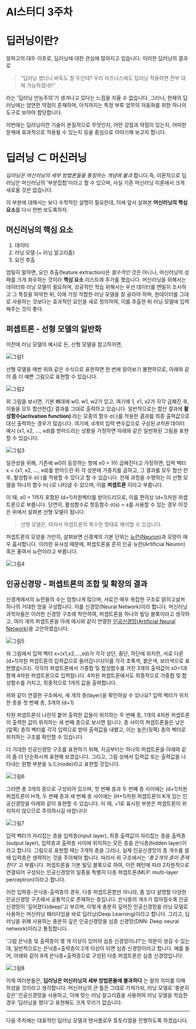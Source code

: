 # AI스터디 3주차 

# 딥러닝이란?

알파고의 대두 이후로, 딥러닝에 대한 관심에 많아지고 있습니다. 
이러한 딥러닝의 결과로 

> "딥러닝 썼더니 바둑도 잘 두던데? 우리 비즈니스에도 딥러닝 적용하면 전부 대체 가능하겠네!!"

라는 '딥러닝 만능주의'가 생겨나고 있다는 느낌을 지울 수 없습니다. 그러나, 현재의 딥러닝에는 엄연한 약점이 존재하며, 아직까지는 특정 부류 업무의 자동화를 위한 하나의 도구로 보아야 합당합니다.

이번에는 딥러닝이란 기술이 본질적으로 무엇인지, 어떤 강점과 약점이 있는지, 어떠한 문제에 효과적으로 적용될 수 있는지 등을 중심으로 이야기해 보고자 합니다. 

# 딥러닝 ⊂ 머신러닝 
_딥러닝은 머신러닝의 세부 방법론들을 통칭하는 개념에 불과_ 합니다.즉, 이론적으로 딥러닝은 머신러닝의 '부분집합'이라고 할 수 있으며, 사실 기존 머신러닝 이론에서 크게 새로울 것은 없습니다. 

이 부분에 대해서는 보다 수학적인 설명이 필요한데, 이에 앞서 살펴본 **머신러닝의 핵심 요소**를 다시 한번 보도록하자.

## 머신러닝의 핵심 요소

1. 데이터 
2. 러닝 모델 (+ 러닝 알고리즘)
3. 요인 추출

엄밀히 말하면, 요인 추출(feature extraction)은 _필수적인_ 것은 아니나, 머신러닝의 성패를 크게 좌우하는 것이라 **핵심 요소** 리스트에 추가를 했습니다.
머신러닝을 위해서는 데이터와 러닝 모델이 필요하며, 성공적인 학습 위해서는 우선 데이터를 면밀히 조사하고 그 특징을 파악한 뒤, 이에 가장 적합한 러닝 모델을 잘 골라야 하며, 원데이터를 그대로 사용하는 것보다는 효과적인 요인을 새로 정의하여, 이를 추출한 뒤 러닝 모델에 입력해주는 것이 좋다. 

## 퍼셉트론 - 선형 모델의 일반화 

이전에 러닝 모델의 예시로 든, 선형 모델을 참고하자면,

![그림1](http://research.sualab.com/assets/images/what-is-machine-learning/age-to-salary-classify-sample-plot.png)

선형 모델을 매번 위와 같은 수식으로 표현하면 한 번에 알아보기 불편하므로, 아래와 같이 좀 더 예쁜 그림으로 표현할 수 있습니다.

![그림2](http://research.sualab.com/assets/images/what-is-deep-learning-1/linear-model-diagram.svg)

위 그림을 보시면, 기뵨 뼈대에 w0, w1, w2가 있고, 여기에 1, x1, x2가 각각 곱해진 후, 이들을 모두 합산한(∑) 결과를 그대로 출력하고 있습니다. 일반적으로는 합산 결과에 **활성함수(activation function)** 라는 모종의 함수 σ(⋅)를 적용한 결과를 최종 출력값으로 대신 출력하는 경우가 많습니다.
여기에, d개의 입력 변수값으로 구성된 _d차원_ 데이터 예시 (x1, x2, ..., xd)를 받아드리는 상황을 가정하면 아래와 같은 일반화된 그림을 표현할 수 있습니다.

![그림3](http://research.sualab.com/assets/images/what-is-deep-learning-1/perceptron-diagram.svg)

일관성을 위해, 기존에 w0이 등장하는 항에 x0 = 1이 곱해진다고 가정하면, 입력 벡터 x = (x1, x2, ..., xd)를 받아드린 뒤 각 성분에 가중치를 곱하고, 그 결과를 모두 합산 한 후, 활성함수 σ(⋅)를 적용할 수 있다고 할 수 있습니다.
전체 과정을 수행하는 이 선형 모델을 하나의 함수 h(⋅)로 나타낼 수 있으며, 이를 **퍼셉트론** 이라고 부릅니다.

이 때, x0 = 1까지 포함된 (d+1)차원벡터를 받아드리므로, 이를 편의상 (d+1)차원 퍼셉트론으로 부릅니다. 당연히, 활성함수로 항등함수 σ(s) = s를 사용할 수 있는 경우 이것은 위에서 살펴본 선형 모델이 됩니다.

> 선형 모델은, 따라서 퍼셉트론의 특수한 형태로 해석할 수 있습니다.

퍼셉트론의 모양을 가만히, 살펴보면 신경계의 기본 단위는 [뉴런(Neuron)](https://ko.wikipedia.org/wiki/%EC%8B%A0%EA%B2%BD_%EC%84%B8%ED%8F%AC)과 모양이 매우 흡사합니다. 이러한 유사성 때문에, 퍼셉트론을 흔히 인공 뉴런(Artificial Neuron) 혹은 줄여서 뉴런이라고 부릅니다.

![그림4](http://research.sualab.com/assets/images/what-is-deep-learning-1/neuron.png)

## 인공신경망 - 퍼셉트론의 조합 및 확장의 결과 

신경계에서의 뉴런들의 수는 엄청나게 많으며, 서로간 매우 복잡한 구조로 얽히고설켜 하나의 거대한 망을 구성합니다. 이를 신경망(Neural Network)이라 합니다. 
머신러닝 과학자들은 이러한 신경망 구조에 착안하여, 퍼셉트론을 하나의 빌딩 블록이라고 생각하고, 여러 개의 퍼셉트론을 아래 에시와 같이 연결한 [인공신경망(Artificial Neural Network)](https://ko.wikipedia.org/wiki/%EC%9D%B8%EA%B3%B5_%EC%8B%A0%EA%B2%BD%EB%A7%9D)을 고안하였습니다.

![그림5](http://research.sualab.com/assets/images/what-is-deep-learning-1/neural-network-detailed.svg)

위 그림에서 입력 벡터 x=(x1,x2,...,xd)가 각각 상단, 중단, 하단에 위치한, 서로 다른 (d+1)차원 퍼셉트론의 입력값으로 들어갑니다(이를 각각 초록색, 붉은색, 보라색으로 표현했습니다). 각각의 퍼셉트론에서 가중합 및 합성함수를 거친 3개의 출력값이 x0=1과 함께 4차원 퍼셉트론으로 입력됩니다. 4차원 퍼셉트론에서도 최종적으로 가중합 및 합성함수를 거치고, 최종적으로 1개의 값을 출력합니다.

위와 같이 연결한 구조에서, 세 개의 층(layer)을 확인하실 수 있나요? 입력 벡터가 위치한 층을 첫 번째 층, 3개의 (d+1)

차원 퍼셉트론이 나란히 붙어 출력한 값들이 위치하는 두 번째 층, 1개의 4차원 퍼셉트론이 출력한 값이 위치하는 세 번째 층으로 보시면 됩니다. 층 사이의 퍼셉트론들은 낮은(앞쪽) 층의 벡터를 각각 입력으로 받아 출력값을 내뱉고, 이는 높은(뒷쪽) 층의 벡터로 위치하는 구조를 확인할 수 있습니다.

더 거대한 인공신경망 구조를 표현하기 위해, 지금부터는 하나의 퍼셉트론을 아래와 같이 좀 더 단순화시켜 표현해 보겠습니다. 그리고, 그림 상에서 입력값 또는 출력값을 나타내는 원형 부분을 노드(node)라고 표현할 것입니다.

![그림6](http://research.sualab.com/assets/images/what-is-deep-learning-1/perceptron-simplified-diagram.svg)

그러면 총 3개의 층으로 구성되어 있으며, 첫 번째 층과 두 번째 층 사이에는 (d+1)차원 퍼셉트론이 H개, 두 번째 층과 세 번째 층 사이에는 (H+1)차원 퍼셉트론이 K개 있는 인공신경망을 아래와 같이 표현할 수 있습니다. 이 때, +1로 표시된 부분은 퍼셉트론이 위치하지 않으므로 주의하시길 바랍니다!

![그림7](http://research.sualab.com/assets/images/what-is-deep-learning-1/multilayer-perceptron.svg)

입력 벡터가 자리잡는 층을 입력층(input layer), 최종 출력값이 자리잡는 층을 출력층(output layer), 입력층과 출력층 사이에 위치하는 모든 층을 은닉층(hidden layer)이라고 합니다. 그림으로 표현할 때는 3개의 층을 그리나, 실제 인공신경망의 층 개수를 셀 때 입력층은 생략하는 것을 주의해야 합니다. 따라서 위 구조에서는 _‘총 2개의 층이 존재한다’_ 고 부릅니다. 퍼셉트론을 기본 빌딩 블록으로 하여, 이런 패턴에 따라 2차원적으로 연결되어 구성되는 인공신경망의 일종을 특별히 다층 퍼셉트론(MLP: multi-layer perceptron)이라고 합니다.

이런 입력층-은닉층-출력층의 경우, 다층 퍼셉트론뿐만 아니라, 좀 있다 설명할 다양한 인공신경망 구조에서 공통적으로 존재하는 층입니다. 은닉층의 개수가 많아질수록 인공신경망이 ‘깊어졌다(deep)’고 부르며, 이렇게 충분히 깊어진 인공신경망을 러닝 모델로 사용하는 머신러닝 패러다임을 바로 딥러닝(Deep Learning)이라고 합니다. 그리고, 딥러닝을 위해 사용하는 충분히 깊은 인공신경망을 심층 신경망(DNN: Deep neural network)이라고 통칭합니다.

‘그럼 은닉층 및 출력층이 몇 개 이상이 있어야 심층 신경망이냐?’는 의문이 생길 수 있는데, 일반적으로는 은닉층+출력층이 2개 이상이 되면 심층 신경망이라고 합니다. 예를 들어, 아래와 같이 8개 은닉층+출력층으로 구성된 다층 퍼셉트론은 심층 신경망입니다.

![그림8](http://research.sualab.com/assets/images/what-is-deep-learning-1/deep-neural-network-example.svg)

이제 여러분들은, **딥러닝은 머신러닝의 세부 방법론들에 불과하다** 는 말의 의미를 이해하셨을 것이라고 생각합니다. 머신러닝의 큰 틀은 그대로 가져가되, 러닝 모델로 ‘충분히 깊은’ 인공신경망을 사용하고, 이에 맞는 러닝 알고리즘을 사용하여 러닝 모델을 학습한 경우 ‘딥러닝을 했다’고 표현해도 크게 무리가 없습니다.

--- 

다음 주차에는 대표적인 딥러닝 모델과 텐서플로우 튜토리얼을 진행하도록 하겠습니다.
